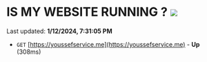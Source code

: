 # IS MY WEBSITE RUNNING ? [![](https://img.shields.io/static/v1?label=Sponsor&message=%E2%9D%A4&logo=GitHub&color=%23fe8e86)](https://github.com/sponsors/<username>)

Last updated: **1/12/2024, 7:31:05 PM**

- `GET` [https://youssefservice.me](https://youssefservice.me) - **Up** (308ms)
